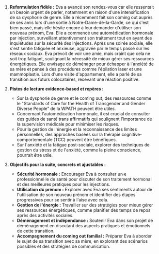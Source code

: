1) **Reformulation fidèle :**
Eva a avancé son rendez-vous car elle ressentait un besoin urgent de parler, notamment en raison d'une intensification de sa dysphorie de genre. Elle a récemment fait son coming out auprès de ses amis lors d'une sortie à Notre-Dame-de-la-Garde, ce qui s'est bien passé, mais elle hésite encore à leur demander d'utiliser son nouveau prénom, Eva. Elle a commencé une automédication hormonale par injection, surveillant attentivement son traitement tout en ayant des inquiétudes sur la sécurité des injections. Après une soirée sociale, elle s'est sentie fatiguée et anxieuse, aggravée par le temps passé sur les réseaux sociaux. Eva prévoit de voir une amie, mais craint que cela ne soit trop fatigant, soulignant la nécessité de mieux gérer ses ressources énergétiques. Elle envisage de déménager pour échapper à l'anxiété de sa mère et pense à des procédures comme l'épilation laser et une mammoplastie. Lors d'une visite d'appartement, elle a parlé de sa transition aux futurs colocataires, recevant une réaction positive.

2) **Pistes de lecture evidence-based et repères :**
   - Sur la dysphorie de genre et le coming out, des ressources comme le "Standards of Care for the Health of Transgender and Gender Diverse People" de la WPATH peuvent être utiles.
   - Concernant l'automédication hormonale, il est crucial de consulter des guides de santé trans affirmatifs qui soulignent l'importance de la supervision médicale pour minimiser les risques.
   - Pour la gestion de l'énergie et la reconnaissance des limites personnelles, des approches basées sur la thérapie cognitive-comportementale (TCC) peuvent être bénéfiques.
   - Sur l'anxiété et la fatigue post-sociale, explorer des techniques de gestion du stress et de l'anxiété, comme la pleine conscience, pourrait être utile.

3) **Objectifs pour la suite, concrets et ajustables :**
   - **Sécurité hormonale :** Encourager Eva à consulter un·e professionnel·le de santé pour discuter de son traitement hormonal et des meilleures pratiques pour les injections.
   - **Utilisation du prénom :** Explorer avec Eva ses sentiments autour de l'utilisation de son nouveau prénom et identifier des étapes progressives pour se sentir à l'aise avec cela.
   - **Gestion de l'énergie :** Travailler sur des stratégies pour mieux gérer ses ressources énergétiques, comme planifier des temps de repos après des activités sociales.
   - **Déménagement et indépendance :** Soutenir Eva dans son projet de déménagement en discutant des aspects pratiques et émotionnels de cette transition.
   - **Accompagnement du coming out familial :** Préparer Eva à aborder le sujet de sa transition avec sa mère, en explorant des scénarios possibles et des stratégies de communication.